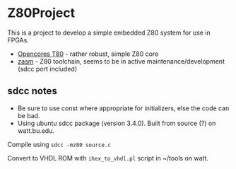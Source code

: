 # Z80Project
This is a project to develop a simple embedded Z80 system for use in FPGAs.

 * [Opencores T80](http://opencores.org/project,t80) - rather robust, simple Z80 core
 * [zasm](http://k1.spdns.de/Develop/Projects/zasm/) - Z80 toolchain, seems to be in active maintenance/development
  (sdcc port included)

## sdcc notes

 * Be sure to use const where appropriate for initializers, else the code can be bad.
 * Using ubuntu sdcc package (version 3.4.0).  Built from source (?) on watt.bu.edu.

Compile using `sdcc -mz80 source.c`

Convert to VHDL ROM with `ihex_to_vhdl.pl` script in ~/tools on watt.
